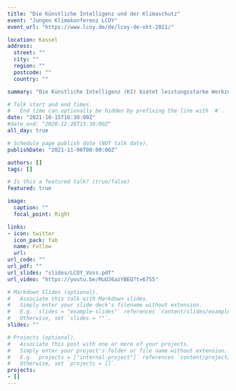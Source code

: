 ```yaml
---
title: "Die Künstliche Intelligenz und der Klimaschutz"
event: "Jungen Klimakonferenz LCOY"
event_url: "https://www.lcoy.de/de/lcoy-de-okt-2021/"

location: Kassel
address:
  street: ""
  city: ""
  region: ""
  postcode: ""
  country: ""

summary: "Die Künstliche Intelligenz (KI) bietet leistungsstarke Werkzeuge um den Klimawandel in verschiedenen Anwendungen anzugehen – aber sie ist kein Allheilmittel. Sie kann Maßnahmen in der Abschwächung des Klimawandels unterstützen, beispielsweise durch die Reduzierung von Treibhausgasemissionen in verschiedenen Anwendungen im Energie-, Transport-, Industrie oder Gebäudesektor. Sie kann aber auch die Anpassung an ein sich veränderndes Klima unterstützen, wie z.B. in Frühwarnsystemen für Naturkatastrophen. Weiterhin kann die KI die Klimaforschung selbst unterstützen, indem beispielsweise komplexe Simulationsmodelle beschleunigt werden. Allerdings: Die KI für sich ist ein Werkzeugkasten. Falsch eingesetzt, können die Werkzeuge dem Klima auch schaden! Um das zu vermeiden, sollten KI-Anwendungen in Zusammenarbeit und im ständigen Austausch mit denen entwickelt werden, die die Technologie nutzen oder anderweitig von ihr betroffen sind, um unvorhergesehene Auswirkungen und Nachteile zu vermeiden."

# Talk start and end times.
#   End time can optionally be hidden by prefixing the line with `#`.
date: "2021-10-15T16:30:00Z"
#date_end: "2020-12-28T13:30:00Z"
all_day: true

# Schedule page publish date (NOT talk date).
publishDate: "2021-11-06T00:00:00Z"

authors: []
tags: []

# Is this a featured talk? (true/false)
featured: true

image:
  caption: ""
  focal_point: Right

links:
- icon: twitter
  icon_pack: fab
  name: Follow
  url: 
url_code: ""
url_pdf: ""
url_slides: "slides/LCOY_Voss.pdf"
url_video: "https://youtu.be/MuUJ6azYBEQ?t=6755"

# Markdown Slides (optional).
#   Associate this talk with Markdown slides.
#   Simply enter your slide deck's filename without extension.
#   E.g. `slides = "example-slides"` references `content/slides/example-slides.md`.
#   Otherwise, set `slides = ""`.
slides: ""

# Projects (optional).
#   Associate this post with one or more of your projects.
#   Simply enter your project's folder or file name without extension.
#   E.g. `projects = ["internal-project"]` references `content/project/deep-learning/index.md`.
#   Otherwise, set `projects = []`.
projects:
- []
---
```


